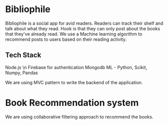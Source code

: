 # Bibliophile
Bibliophile is a social app for avid readers. 
Readers can track their shelf and talk about what they read. Hook is that they can only post about the books that they've already read.
We use a Machine learning algorithm to recommend posts to users based on their reading activity.

## Tech Stack
Node.js \n
Firebase for authentication
Mongodb
ML - Python, Scikit, Numpy, Pandas

We are using MVC pattern to write the backend of the application.

# Book Recommendation system
We are using collaborative filtering approach to recommend the books. 
